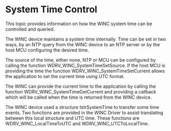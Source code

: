 # System Time Control

This topic provides information on how the WINC system time can be controlled and queried.

The WINC device maintains a system time internally. Time can be set in two ways, by an NTP query from the WINC device to an NTP server or by the host MCU configuring the desired time.

The source of the time, either none, NTP or MCU can be configured by calling the function WDRV_WINC_SystemTimeSetSource. If the host MCU is providing the time the function WDRV_WINC_SystemTimeSetCurrent allows the application to set the current time
using UTC format.

The WINC can provide the current time to the application by calling the function WDRV_WINC_SystemTimeGetCurrent and providing a callback which will be called when the time is returned from the WINC device.

The WINC device used a structure tstrSystemTime to transfer some time events. Two functions are provided in the WINC Driver to assist translating between this local structure and UTC time. These functions are WDRV_WINC_LocalTimeToUTC and WDRV_WINC_UTCToLocalTime.